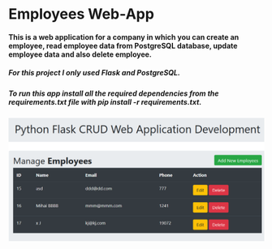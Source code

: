 # Employees Web-App

#### This is a web application for a company in which you can create an employee, read employee data from PostgreSQL database, update employee data and also delete employee.

##### For this project I only used Flask and PostgreSQL.

##### To run this app install all the required dependencies from the requirements.txt file with **pip install -r requirements.txt**.

![](images/example.png)
